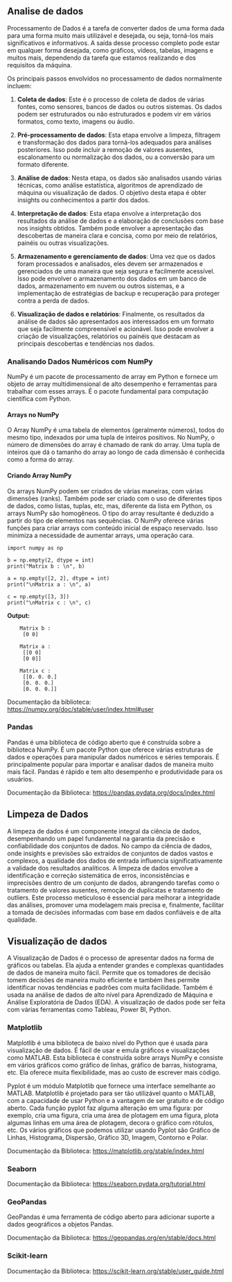 
## Analise de dados
Processamento de Dados é a tarefa de converter dados de uma forma dada para uma forma muito mais utilizável e desejada, ou seja, torná-los mais significativos e informativos. A saída desse processo completo pode estar em qualquer forma desejada, como gráficos, vídeos, tabelas, imagens e muitos mais, dependendo da tarefa que estamos realizando e dos requisitos da máquina.

Os principais passos envolvidos no processamento de dados normalmente incluem:

1. **Coleta de dados**: Este é o processo de coleta de dados de várias fontes, como sensores, bancos de dados ou outros sistemas. Os dados podem ser estruturados ou não estruturados e podem vir em vários formatos, como texto, imagens ou áudio.
    
2. **Pré-processamento de dados**: Esta etapa envolve a limpeza, filtragem e transformação dos dados para torná-los adequados para análises posteriores. Isso pode incluir a remoção de valores ausentes, escalonamento ou normalização dos dados, ou a conversão para um formato diferente.
    
3. **Análise de dados**: Nesta etapa, os dados são analisados usando várias técnicas, como análise estatística, algoritmos de aprendizado de máquina ou visualização de dados. O objetivo desta etapa é obter insights ou conhecimentos a partir dos dados.
    
4. **Interpretação de dados**: Esta etapa envolve a interpretação dos resultados da análise de dados e a elaboração de conclusões com base nos insights obtidos. Também pode envolver a apresentação das descobertas de maneira clara e concisa, como por meio de relatórios, painéis ou outras visualizações.
    
5. **Armazenamento e gerenciamento de dados**: Uma vez que os dados foram processados e analisados, eles devem ser armazenados e gerenciados de uma maneira que seja segura e facilmente acessível. Isso pode envolver o armazenamento dos dados em um banco de dados, armazenamento em nuvem ou outros sistemas, e a implementação de estratégias de backup e recuperação para proteger contra a perda de dados.
    
6. **Visualização de dados e relatórios**: Finalmente, os resultados da análise de dados são apresentados aos interessados em um formato que seja facilmente compreensível e acionável. Isso pode envolver a criação de visualizações, relatórios ou painéis que destacam as principais descobertas e tendências nos dados.


### Analisando Dados Numéricos com NumPy
NumPy é um pacote de processamento de array em Python e fornece um objeto de array multidimensional de alto desempenho e ferramentas para trabalhar com esses arrays. É o pacote fundamental para computação científica com Python.

#### Arrays no NumPy 
O Array NumPy é uma tabela de elementos (geralmente números), todos do mesmo tipo, indexados por uma tupla de inteiros positivos. No NumPy, o número de dimensões do array é chamado de rank do array. Uma tupla de inteiros que dá o tamanho do array ao longo de cada dimensão é conhecida como a forma do array.

#### Criando Array NumPy 
Os arrays NumPy podem ser criados de várias maneiras, com várias dimensões (ranks). Também pode ser criado com o uso de diferentes tipos de dados, como listas, tuplas, etc, mas, diferente da lista em Python, os arrays NumPy são homogêneos. O tipo do array resultante é deduzido a partir do tipo de elementos nas sequências. O NumPy oferece várias funções para criar arrays com conteúdo inicial de espaço reservado. Isso minimiza a necessidade de aumentar arrays, uma operação cara.

~~~~ Python3
import numpy as np
 
b = np.empty(2, dtype = int)
print("Matrix b : \n", b)
 
a = np.empty([2, 2], dtype = int)
print("\nMatrix a : \n", a)
 
c = np.empty([3, 3])
print("\nMatrix c : \n", c)
~~~~

**Output:**

~~~~
	Matrix b : 
	 [0 0]
	
	Matrix a : 
	 [[0 0]
	 [0 0]]
	
	Matrix c : 
	 [[0. 0. 0.]
	 [0. 0. 0.]
	 [0. 0. 0.]]
~~~~

Documentação da biblioteca:
https://numpy.org/doc/stable/user/index.html#user
### Pandas
Pandas é uma biblioteca de código aberto que é construída sobre a biblioteca NumPy. É um pacote Python que oferece várias estruturas de dados e operações para manipular dados numéricos e séries temporais. É principalmente popular para importar e analisar dados de maneira muito mais fácil. Pandas é rápido e tem alto desempenho e produtividade para os usuários.

Documentação da Biblioteca:
https://pandas.pydata.org/docs/index.html
## Limpeza de Dados
A limpeza de dados é um componente integral da ciência de dados, desempenhando um papel fundamental na garantia da precisão e confiabilidade dos conjuntos de dados. No campo da ciência de dados, onde insights e previsões são extraídos de conjuntos de dados vastos e complexos, a qualidade dos dados de entrada influencia significativamente a validade dos resultados analíticos. A limpeza de dados envolve a identificação e correção sistemática de erros, inconsistências e imprecisões dentro de um conjunto de dados, abrangendo tarefas como o tratamento de valores ausentes, remoção de duplicatas e tratamento de outliers. Este processo meticuloso é essencial para melhorar a integridade das análises, promover uma modelagem mais precisa e, finalmente, facilitar a tomada de decisões informadas com base em dados confiáveis e de alta qualidade.



## Visualização de dados

A Visualização de Dados é o processo de apresentar dados na forma de gráficos ou tabelas. Ela ajuda a entender grandes e complexas quantidades de dados de maneira muito fácil. Permite que os tomadores de decisão tomem decisões de maneira muito eficiente e também lhes permite identificar novas tendências e padrões com muita facilidade. Também é usada na análise de dados de alto nível para Aprendizado de Máquina e Análise Exploratória de Dados (EDA). A visualização de dados pode ser feita com várias ferramentas como Tableau, Power BI, Python.

### Matplotlib
Matplotlib é uma biblioteca de baixo nível do Python que é usada para visualização de dados. É fácil de usar e emula gráficos e visualizações como MATLAB. Esta biblioteca é construída sobre arrays NumPy e consiste em vários gráficos como gráfico de linhas, gráfico de barras, histograma, etc. Ela oferece muita flexibilidade, mas ao custo de escrever mais código.

Pyplot é um módulo Matplotlib que fornece uma interface semelhante ao MATLAB. Matplotlib é projetado para ser tão utilizável quanto o MATLAB, com a capacidade de usar Python e a vantagem de ser gratuito e de código aberto. Cada função pyplot faz alguma alteração em uma figura: por exemplo, cria uma figura, cria uma área de plotagem em uma figura, plota algumas linhas em uma área de plotagem, decora o gráfico com rótulos, etc. Os vários gráficos que podemos utilizar usando Pyplot são Gráfico de Linhas, Histograma, Dispersão, Gráfico 3D, Imagem, Contorno e Polar.

Documentação da Biblioteca:
https://matplotlib.org/stable/index.html

### Seaborn

Documentação da Biblioteca:
https://seaborn.pydata.org/tutorial.html

### GeoPandas
GeoPandas é uma ferramenta de código aberto para adicionar suporte a dados geográficos a objetos Pandas.

Documentação da Biblioteca:
https://geopandas.org/en/stable/docs.html

### Scikit-learn

Documentação da Biblioteca:
https://scikit-learn.org/stable/user_guide.html